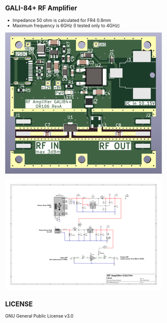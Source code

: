 
## GALI-84+ RF Amplifier
* Impedance 50 ohm is calculated for FR4 0.8mm
* Maximum frequency is 6GHz (I tested only to 4GHz)

![pcb](https://raw.githubusercontent.com/signalius/RFAmplifier_GALI-84/master/img/pcb.png)


![schematic](https://raw.githubusercontent.com/signalius/RFAmplifier_GALI-84/master/img/schematic_revA.svg)

## LICENSE
GNU General Public License v3.0

